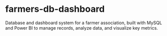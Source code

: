 # farmers-db-dashboard
Database and dashboard system for a farmer association, built with MySQL and Power BI to manage records, analyze data, and visualize key metrics.
